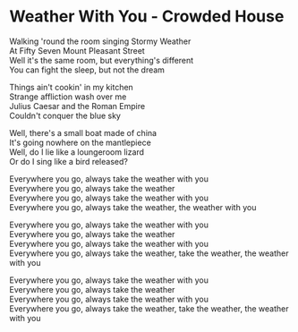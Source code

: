 # Weather With You - Crowded House

Walking 'round the room singing Stormy Weather\
At Fifty Seven Mount Pleasant Street\
Well it's the same room, but everything's different\
You can fight the sleep, but not the dream

Things ain't cookin' in my kitchen\
Strange affliction wash over me\
Julius Caesar and the Roman Empire\
Couldn't conquer the blue sky

Well, there's a small boat made of china\
It's going nowhere on the mantlepiece\
Well, do I lie like a loungeroom lizard\
Or do I sing like a bird released?

Everywhere you go, always take the weather with you\
Everywhere you go, always take the weather\
Everywhere you go, always take the weather with you\
Everywhere you go, always take the weather, the weather with you

Everywhere you go, always take the weather with you\
Everywhere you go, always take the weather\
Everywhere you go, always take the weather with you\
Everywhere you go, always take the weather, take the weather, the weather with you

Everywhere you go, always take the weather with you\
Everywhere you go, always take the weather\
Everywhere you go, always take the weather with you\
Everywhere you go, always take the weather, take the weather, the weather with you